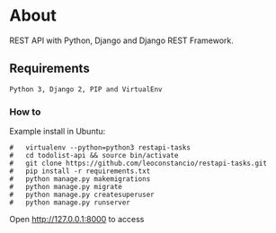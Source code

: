 # About
REST API with Python, Django and Django REST Framework.

## Requirements

```
Python 3, Django 2, PIP and VirtualEnv
```

### How to

Example install in Ubuntu:

```
#	virtualenv --python=python3 restapi-tasks
#	cd todolist-api && source bin/activate
#	git clone https://github.com/leoconstancio/restapi-tasks.git
#	pip install -r requirements.txt
#	python manage.py makemigrations
#	python manage.py migrate
#	python manage.py createsuperuser
#	python manage.py runserver
```

Open http://127.0.0.1:8000 to access
